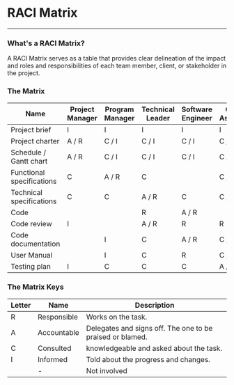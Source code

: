 # RACI Matrix

---

<h3>What's a RACI Matrix?</h3>

A RACI Matrix serves as a table that provides clear delineation of the impact and roles and responsibilities of each team member, client, or stakeholder in the project.

<h3>The Matrix</h3>

| Name                      | Project Manager | Program Manager | Technical Leader | Software Engineer | Quality Assurance | Technical Writter| Client | Stakeholders |
| ------------------------- | --------------- | --------------- | ---------------- | ----------------- | ----------------- |--------------| ------ | ------------ |
| Project brief             | I               | I               | I                | I                 | I                | I | A / R  | C            |
| Project charter           | A / R           | C / I           | C / I            | C / I             | C / I             | C / I | C      | C / I        |
| Schedule / Gantt chart    | A / R           | C / I           | C / I            | C / I             | C / I             | C / I |      | I            |
| Functional specifications | C               | A / R           | C                |                   | C / I       |   A / R   | C      | I            |
| Technical specifications  | C               | C               | A / R            | C         |C / I |    C    | C / I             | C      | I            |
| Code                      |                 |                 | R                | A / R             |                   |        |              |
| Code review               | I               |                 | A / R            | R                 | R                 |        |              |
| Code documentation        |                 | I               | C                | A / R             | C / I             | I |I      |              |
| User Manual        |                 | I               | C                | R             | C / I       | A / R      | I      |              |
| Testing plan              | I               | C               | C                | C                 | A / R       | C      | I      |              |

<h3>The Matrix Keys</h3>

| Letter                    | Name        | Description                                               |
| ------------------------- | ----------- | --------------------------------------------------------- |
| R                         | Responsible | Works on the task.                                        |
| A                         | Accountable | Delegates and signs off. The one to be praised or blamed. |
| C                         | Consulted   | knowledgeable and asked about the task.                   |
| I                         | Informed    | Told about the progress and changes.                      |
|                           | -           | Not involved                                              |